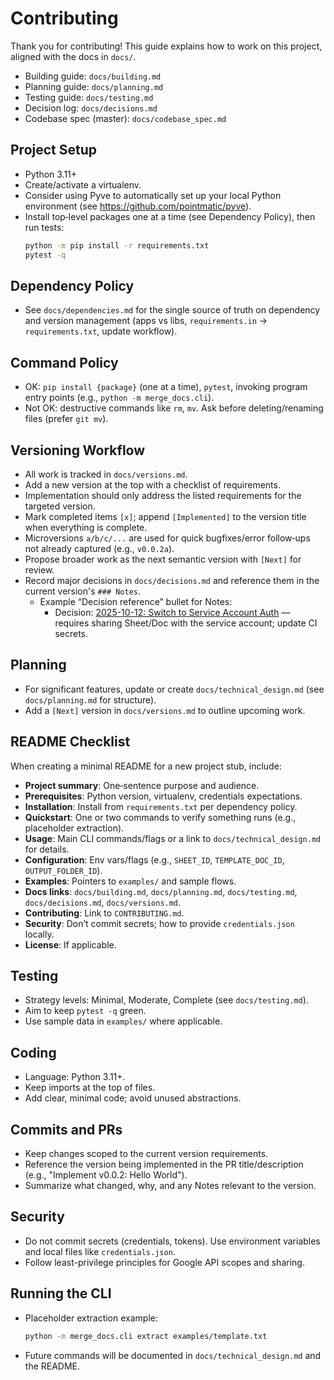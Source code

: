 # Contributing

Thank you for contributing! This guide explains how to work on this project, aligned with the docs in `docs/`.

- Building guide: `docs/building.md`
- Planning guide: `docs/planning.md`
- Testing guide: `docs/testing.md`
- Decision log: `docs/decisions.md`
- Codebase spec (master): `docs/codebase_spec.md`

## Project Setup
- Python 3.11+
- Create/activate a virtualenv.
- Consider using Pyve to automatically set up your local Python environment (see https://github.com/pointmatic/pyve).
- Install top‑level packages one at a time (see Dependency Policy), then run tests:
  ```bash
  python -m pip install -r requirements.txt
  pytest -q
  ```

## Dependency Policy
- See `docs/dependencies.md` for the single source of truth on dependency and version management (apps vs libs, `requirements.in` → `requirements.txt`, update workflow).

## Command Policy
- OK: `pip install {package}` (one at a time), `pytest`, invoking program entry points (e.g., `python -m merge_docs.cli`).
- Not OK: destructive commands like `rm`, `mv`. Ask before deleting/renaming files (prefer `git mv`).

## Versioning Workflow
- All work is tracked in `docs/versions.md`.
- Add a new version at the top with a checklist of requirements.
- Implementation should only address the listed requirements for the targeted version.
- Mark completed items `[x]`; append `[Implemented]` to the version title when everything is complete.
- Microversions `a/b/c/...` are used for quick bugfixes/error follow‑ups not already captured (e.g., `v0.0.2a`).
- Propose broader work as the next semantic version with `[Next]` for review.
- Record major decisions in `docs/decisions.md` and reference them in the current version's `### Notes`.
  - Example “Decision reference” bullet for Notes:
    - Decision: [2025-10-12: Switch to Service Account Auth](docs/decisions.md#2025-10-12-switch-to-service-account-auth) — requires sharing Sheet/Doc with the service account; update CI secrets.

## Planning
- For significant features, update or create `docs/technical_design.md` (see `docs/planning.md` for structure).
- Add a `[Next]` version in `docs/versions.md` to outline upcoming work.

## README Checklist
When creating a minimal README for a new project stub, include:
- **Project summary**: One‑sentence purpose and audience.
- **Prerequisites**: Python version, virtualenv, credentials expectations.
- **Installation**: Install from `requirements.txt` per dependency policy.
- **Quickstart**: One or two commands to verify something runs (e.g., placeholder extraction).
- **Usage**: Main CLI commands/flags or a link to `docs/technical_design.md` for details.
- **Configuration**: Env vars/flags (e.g., `SHEET_ID`, `TEMPLATE_DOC_ID`, `OUTPUT_FOLDER_ID`).
- **Examples**: Pointers to `examples/` and sample flows.
- **Docs links**: `docs/building.md`, `docs/planning.md`, `docs/testing.md`, `docs/decisions.md`, `docs/versions.md`.
- **Contributing**: Link to `CONTRIBUTING.md`.
- **Security**: Don’t commit secrets; how to provide `credentials.json` locally.
- **License**: If applicable.

## Testing
- Strategy levels: Minimal, Moderate, Complete (see `docs/testing.md`).
- Aim to keep `pytest -q` green.
- Use sample data in `examples/` where applicable.

## Coding
- Language: Python 3.11+.
- Keep imports at the top of files.
- Add clear, minimal code; avoid unused abstractions.

## Commits and PRs
- Keep changes scoped to the current version requirements.
- Reference the version being implemented in the PR title/description (e.g., "Implement v0.0.2: Hello World").
- Summarize what changed, why, and any Notes relevant to the version.

## Security
- Do not commit secrets (credentials, tokens). Use environment variables and local files like `credentials.json`.
- Follow least-privilege principles for Google API scopes and sharing.

## Running the CLI
- Placeholder extraction example:
  ```bash
  python -m merge_docs.cli extract examples/template.txt
  ```
- Future commands will be documented in `docs/technical_design.md` and the README.
